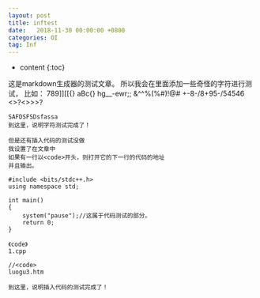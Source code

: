 ```yaml
---
layout: post
title: inftest
date:   2018-11-30 00:00:00 +0800
categories: OI
tag: Inf
---
```


* content
{:toc}

这是markdown生成器的测试文章。
所以我会在里面添加一些奇怪的字符进行测试，
比如：
789]][[{}
aBc\{}
hg__-ewr;;
&^^%(%#)!@#
+-8-/8+95-/54546
<>?<?><>>>?<?>
~~~~````~~~+_+++
SAFDSFSDsfassa
到这里，说明字符测试完成了！

但是还有插入代码的测试没做
我设置了在文章中
如果有一行以<code>开头，则打开它的下一行的代码的地址
并且输出。

#include <bits/stdc++.h>
using namespace std;

int main()
{
	system("pause");//这属于代码测试的部分。 
	return 0;
} 

《code》
1.cpp

//<code>
luogu3.htm

到这里，说明插入代码的测试完成了！
